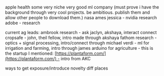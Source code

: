 apple health 
some very niche very good ml company (must prove i have the background through very cool projects. be ambitious. publish them and allow other people to download them.)
nasa ames
jessica - nvidia research
adobe - research




current ag leads:
ambrook research - ask jaclyn, akshaya, interact connect
cropsafe - john, theil fellow, intro made through akshaya
fathom research - optics + signal processing, intro/connect through michael
verdi - ml for irrigation and farming, intro through james
arduino for agriculture - this is the startup I mentioned: [https://plantaform.com/](https://plantaform.com/) - intro from AKC

ways to get exposure/introduce novelty
	diff places
	